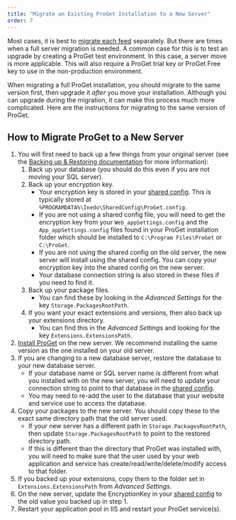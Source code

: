 ```yaml
---
title: "Migrate an Existing ProGet Installation to a New Server"
order: 7
---
```


Most cases, it is best to [migrate each feed](/docs/proget/feeds/feed-overview/proget-administration-migrating-a-proget-feed) separately.  But there are times when a full server migration is needed.  A common case for this is to test an upgrade by creating a ProGet test environment.  In this case, a server move is more applicable.  This will also require a ProGet trial key or ProGet Free key to use in the non-production environment.

When migrating a full ProGet installation, you should migrate to the same version first, then upgrade it _after_ you move your installation.  Although you can upgrade during the migration, it can make this process much more complicated.  Here are the instructions for migrating to the same version of ProGet.

## How to Migrate ProGet to a New Server

1. You will first need to back up a few things from your original server (see the [Backing up & Restoring documentation](/docs/installation/backing-up-restoring) for more information):
    1. Back up your database (you should do this even if you are not moving your SQL server).
    2. Back up your encryption key.
        - Your encryption key is stored in your [shared config](/docs/installation/configuration-files). This is typically stored at `%PROGRAMDATA%\Inedo\SharedConfig\ProGet.config`.
        - If you are not using a shared config file, you will need to get the encryption key from your `Web_appSettings.config` and the `App_appSettings.config` files found in your ProGet installation folder which should be installed to `C:\Program Files\ProGet` or `C:\ProGet`.
        - If you are not using the shared config on the old server, the new server will install using the shared config. You can copy your encryption key into the shared config on the new server.
        - Your database connection string is also stored in these files if you need to find it.
    3. Back up your package files.
        - You can find these by looking in the _Advanced Settings_ for the key `Storage.PackagesRootPath`.
    4. If you want your exact extensions and versions, then also back up your extensions directory.
        - You can find this in the _Advanced Settings_ and looking for the key `Extensions.ExtensionsPath`.
2. [Install ProGet](https://inedo.com/proget/download) on the new server. We recommend installing the same version as the one installed on your old server.
3. If you are changing to a new database server, restore the database to your new database server.
    - If your database name or SQL server name is different from what you installed with on the new server, you will need to update your connection string to point to that database in the  [shared config](/docs/installation/configuration-files).
    - You may need to re-add the user to the database that your website and service use to access the database.
4. Copy your packages to the new server. You should copy these to the exact same directory path that the old server used.
    - If your new server has a different path in `Storage.PackagesRootPath`, then update `Storage.PackagesRootPath` to point to the restored directory path.
    - If this is different than the directory that ProGet was installed with, you will need to make sure that the user used by your web application and service has create/read/write/delete/modify access to that folder.
5. If you backed up your extensions, copy them to the folder set in `Extensions.ExtensionsPath` from _Advanced Settings_.
6. On the new server, update the EncryptionKey in your [shared config](/docs/installation/configuration-files) to the old value you backed up in step 1.
7. Restart your application pool in IIS and restart your ProGet service(s).